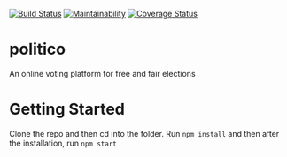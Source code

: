 [![Build Status](https://travis-ci.com/chuxmykel/politico.svg?branch=develop)](https://travis-ci.com/chuxmykel/politico) [![Maintainability](https://api.codeclimate.com/v1/badges/e90af46ea044b3000fe3/maintainability)](https://codeclimate.com/github/chuxmykel/politico/maintainability) [![Coverage Status](https://coveralls.io/repos/github/chuxmykel/politico/badge.svg?branch=ch-integrate-coverage-reporting-163643172)](https://coveralls.io/github/chuxmykel/politico?branch=ch-integrate-coverage-reporting-163643172)

# politico
An online voting platform for free and fair elections

# Getting Started
Clone the repo and then cd into the folder. Run ```npm install``` and then after the installation, run ```npm start```

